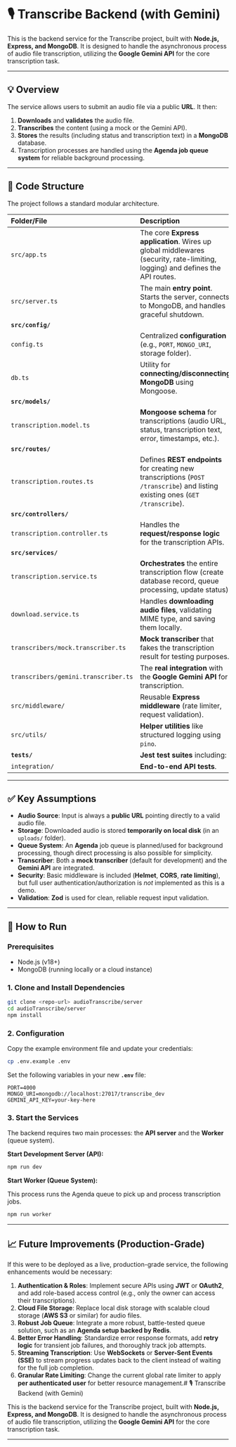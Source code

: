 # 🎙️ Transcribe Backend (with Gemini)

This is the backend service for the Transcribe project, built with **Node.js, Express, and MongoDB**. It is designed to handle the asynchronous process of audio file transcription, utilizing the **Google Gemini API** for the core transcription task.

-----

## 💡 Overview

The service allows users to submit an audio file via a public **URL**. It then:

1.  **Downloads** and **validates** the audio file.
2.  **Transcribes** the content (using a mock or the Gemini API).
3.  **Stores** the results (including status and transcription text) in a **MongoDB** database.
4.  Transcription processes are handled using the **Agenda job queue system** for reliable background processing.

-----

## 📂 Code Structure

The project follows a standard modular architecture.

| Folder/File | Description |
| :--- | :--- |
| `src/app.ts` | The core **Express application**. Wires up global middlewares (security, rate-limiting, logging) and defines the API routes. |
| `src/server.ts` | The main **entry point**. Starts the server, connects to MongoDB, and handles graceful shutdown. |
| **`src/config/`** | |
| `config.ts` | Centralized **configuration** (e.g., `PORT`, `MONGO_URI`, storage folder). |
| `db.ts` | Utility for **connecting/disconnecting MongoDB** using Mongoose. |
| **`src/models/`** | |
| `transcription.model.ts` | **Mongoose schema** for transcriptions (audio URL, status, transcription text, error, timestamps, etc.). |
| **`src/routes/`** | |
| `transcription.routes.ts` | Defines **REST endpoints** for creating new transcriptions (`POST /transcribe`) and listing existing ones (`GET /transcribe`). |
| **`src/controllers/`** | |
| `transcription.controller.ts` | Handles the **request/response logic** for the transcription APIs. |
| **`src/services/`** | |
| `transcription.service.ts` | **Orchestrates** the entire transcription flow (create database record, queue processing, update status). |
| `download.service.ts` | Handles **downloading audio files**, validating MIME type, and saving them locally. |
| `transcribers/mock.transcriber.ts` | **Mock transcriber** that fakes the transcription result for testing purposes. |
| `transcribers/gemini.transcriber.ts` | The **real integration** with the **Google Gemini API** for transcription. |
| `src/middleware/` | Reusable **Express middleware** (rate limiter, request validation). |
| `src/utils/` | **Helper utilities** like structured logging using `pino`. |
| **`tests/`** | **Jest test suites** including: |
| `integration/` | **End-to-end API tests**. |

-----

## ✅ Key Assumptions

  * **Audio Source**: Input is always a **public URL** pointing directly to a valid audio file.
  * **Storage**: Downloaded audio is stored **temporarily on local disk** (in an `uploads/` folder).
  * **Queue System**: An **Agenda** job queue is planned/used for background processing, though direct processing is also possible for simplicity.
  * **Transcriber**: Both a **mock transcriber** (default for development) and the **Gemini API** are integrated.
  * **Security**: Basic middleware is included (**Helmet**, **CORS**, **rate limiting**), but full user authentication/authorization is *not* implemented as this is a demo.
  * **Validation**: **Zod** is used for clean, reliable request input validation.

-----

## 🚀 How to Run

### Prerequisites

  * Node.js (v18+)
  * MongoDB (running locally or a cloud instance)

### 1\. Clone and Install Dependencies

```bash
git clone <repo-url> audioTranscribe/server
cd audioTranscribe/server
npm install
```

### 2\. Configuration

Copy the example environment file and update your credentials:

```bash
cp .env.example .env
```

Set the following variables in your new **`.env`** file:

```env
PORT=4000
MONGO_URI=mongodb://localhost:27017/transcribe_dev
GEMINI_API_KEY=your-key-here
```

### 3\. Start the Services

The backend requires two main processes: the **API server** and the **Worker** (queue system).

**Start Development Server (API):**

```bash
npm run dev
```

**Start Worker (Queue System):**

This process runs the Agenda queue to pick up and process transcription jobs.

```bash
npm run worker
```

-----

## 📈 Future Improvements (Production-Grade)

If this were to be deployed as a live, production-grade service, the following enhancements would be necessary:

1.  **Authentication & Roles**: Implement secure APIs using **JWT** or **OAuth2**, and add role-based access control (e.g., only the owner can access their transcriptions).
2.  **Cloud File Storage**: Replace local disk storage with scalable cloud storage (**AWS S3** or similar) for audio files.
3.  **Robust Job Queue**: Integrate a more robust, battle-tested queue solution, such as an **Agenda setup backed by Redis**.
4.  **Better Error Handling**: Standardize error response formats, add **retry logic** for transient job failures, and thoroughly track job attempts.
5.  **Streaming Transcription**: Use **WebSockets** or **Server-Sent Events (SSE)** to stream progress updates back to the client instead of waiting for the full job completion.
6.  **Granular Rate Limiting**: Change the current global rate limiter to apply **per authenticated user** for better resource management.# 🎙️ Transcribe Backend (with Gemini)

This is the backend service for the Transcribe project, built with **Node.js, Express, and MongoDB**. It is designed to handle the asynchronous process of audio file transcription, utilizing the **Google Gemini API** for the core transcription task.

-----

